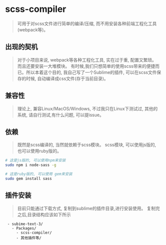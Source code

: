 # scss-compiler
> 可用于对scss文件进行简单的编译/压缩, 而不用安装各种前端工程化工具(webpack等)。

## 出现的契机
> 对于小项目来说, webpack等各种工程化工具, 实在过于重, 配置又繁琐。 而且还要安装一大堆模块。
> 有时候,我们只想简单的使用scss带来的便捷而已。所以本着这个目的, 我自己写了一个Sublime的插件, 可以在scss文件保存的时候, 自动编译成css文件(存于当前目录)。


## 兼容性
> 理论上, 兼容Linux/MacOS/Windows, 不过我只在Linux下测试过, 其他的系统, 请自行测试,有什么问题, 可以提issue。

## 依赖
> 既然是scss编译的, 当然就依赖于scss模块。
> scss模块, 可以使用js版的, 也可以使用ruby版的。

```bash
# 这是js版的, 可以使用npm来安装
sudo npm i node-sass -g

# 这是ruby版的, 可以使用 gem来安装
sudo gem install sass
```


## 插件安装
> 目前只能通过下载方式, 复制到sublime的插件目录,进行安装使用。
> 复制完之后,目录结构应该如下所示

```
 - subime-text-3/
   - Packages/
     - scss-compiler/
     - 其他插件等/
```
